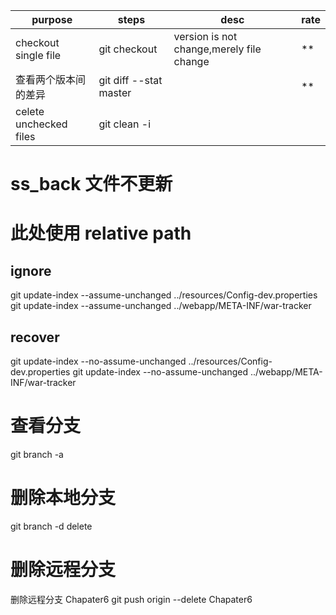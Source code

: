 


| purpose                | steps                         | desc                                     | rate |
| ---------------------- | ----------------------------- | ---------------------------------------- | ---- |
| checkout single file   | git checkout <commit> <file > | version is not change,merely file change | **   |
| 查看两个版本间的差异   | git diff --stat master        |                                          | **   |
| celete unchecked files | git clean -i                  |                                          |




# ss_back 文件不更新
# 此处使用 relative path
## ignore 
git update-index --assume-unchanged ../resources/Config-dev.properties
git update-index --assume-unchanged  ../webapp/META-INF/war-tracker

## recover
git update-index --no-assume-unchanged ../resources/Config-dev.properties
git update-index --no-assume-unchanged  ../webapp/META-INF/war-tracker


# 查看分支
git branch -a

# 删除本地分支 
git branch -d delete

# 删除远程分支 
删除远程分支 Chapater6
git push origin --delete Chapater6
